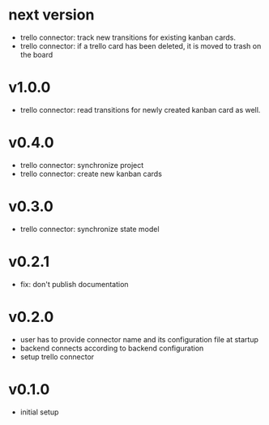 # next version
- trello connector: track new transitions for existing kanban cards.
- trello connector: if a trello card has been deleted, it is moved to trash on the board

# v1.0.0
- trello connector: read transitions for newly created kanban card as well.

# v0.4.0
- trello connector: synchronize project
- trello connector: create new kanban cards

# v0.3.0
- trello connector: synchronize state model

# v0.2.1
- fix: don't publish documentation

# v0.2.0
- user has to provide connector name and its configuration file at startup
- backend connects according to backend configuration
- setup trello connector

# v0.1.0
- initial setup
